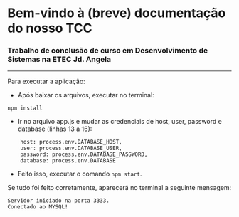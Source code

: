 # Bem-vindo à (breve) documentação do nosso TCC

### Trabalho de conclusão de curso em Desenvolvimento de Sistemas na ETEC Jd. Angela

_________________________
Para executar a aplicação: <br>

- Após baixar os arquivos, executar no terminal:

```npm install```

- Ir no arquivo app.js e mudar as credenciais de host, user, password e database (linhas 13 a 16):

```
    host: process.env.DATABASE_HOST,
    user: process.env.DATABASE_USER,
    password: process.env.DATABASE_PASSWORD,
    database: process.env.DATABASE
```

- Feito isso, executar o comando ```npm start```.

Se tudo foi feito corretamente, aparecerá no terminal a seguinte mensagem: 

```
Servidor iniciado na porta 3333.
Conectado ao MYSQL!
```